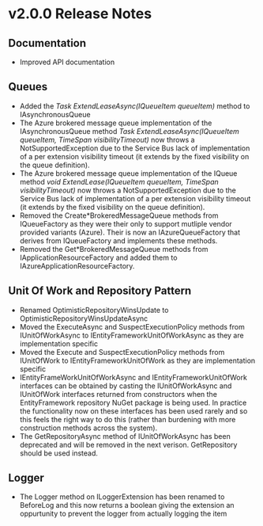 # v2.0.0 Release Notes

## Documentation

* Improved API documentation

## Queues

* Added the _Task ExtendLeaseAsync(IQueueItem<T> queueItem)_ method to IAsynchronousQueue
* The Azure brokered message queue implementation of the IAsynchronousQueue method _Task ExtendLeaseAsync(IQueueItem<T> queueItem, TimeSpan visibilityTimeout)_ now throws a NotSupportedException due to the Service Bus lack of implementation of a per extension visibility timeout (it extends by the fixed visibility on the queue definition).
* The Azure brokered message queue implementation of the IQueue method _void ExtendLease(IQueueItem<T> queueItem, TimeSpan visibilityTimeout)_ now throws a NotSupportedException due to the Service Bus lack of implementation of a per extension visibility timeout (it extends by the fixed visibility on the queue definition).
* Removed the Create*BrokeredMessageQueue methods from IQueueFactory as they were their only to support mutliple vendor provided variants (Azure). Their is now an IAzureQueueFactory that derives from IQueueFactory and implements these methods.
* Removed the Get*BrokeredMessageQueue methods from IApplicationResourceFactory and added them to IAzureApplicationResourceFactory.

## Unit Of Work and Repository Pattern

* Renamed OptimisticRepositoryWinsUpdate to OptimisticRepositoryWinsUpdateAsync
* Moved the ExecuteAsync and SuspectExecutionPolicy methods from IUnitOfWorkAsync to IEntityFrameworkUnitOfWorkAsync as they are implementation specific
* Moved the Execute and SuspectExecutionPolicy methods from IUnitOfWork to IEntityFrameworkUnitOfWork as they are implementation specific
* IEntityFrameWorkUnitOfWorkAsync and IEntityFrameworkUnitOfWork interfaces can be obtained by casting the IUnitOfWorkAsync and IUnitOfWork interfaces returned from constructors when the EntityFramework repository NuGet package is being used. In practice the functionality now on these interfaces has been used rarely and so this feels the right way to do this (rather than burdening with more construction methods across the system).
* The GetRepositoryAsync method of IUnitOfWorkAsync has been deprecated and will be removed in the next verison. GetRepository should be used instead.

## Logger

* The Logger method on ILoggerExtension has been renamed to BeforeLog and this now returns a boolean giving the extension an oppurtunity to prevent the logger from actually logging the item